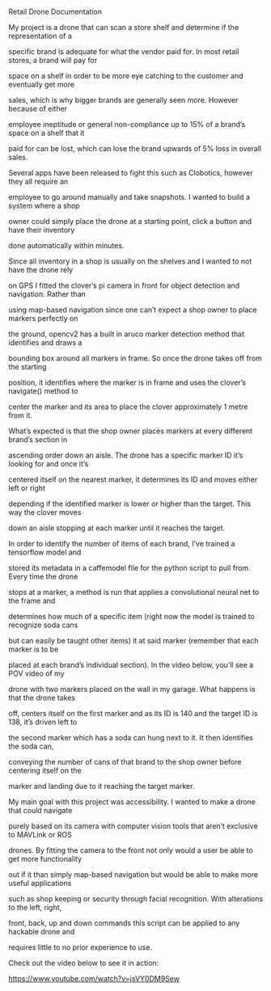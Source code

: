 ﻿

Retail Drone Documentation

My project is a drone that can scan a store shelf and determine if the representation of a

specific brand is adequate for what the vendor paid for. In most retail stores, a brand will pay for

space on a shelf in order to be more eye catching to the customer and eventually get more

sales, which is why bigger brands are generally seen more. However because of either

employee ineptitude or general non-compliance up to 15% of a brand’s space on a shelf that it

paid for can be lost, which can lose the brand upwards of 5% loss in overall sales.

Several apps have been released to fight this such as Clobotics, however they all require an

employee to go around manually and take snapshots. I wanted to build a system where a shop

owner could simply place the drone at a starting point, click a button and have their inventory

done automatically within minutes.

Since all inventory in a shop is usually on the shelves and I wanted to not have the drone rely

on GPS I fitted the clover’s pi camera in front for object detection and navigation. Rather than

using map-based navigation since one can’t expect a shop owner to place markers perfectly on

the ground, opencv2 has a built in aruco marker detection method that identifies and draws a

bounding box around all markers in frame. So once the drone takes off from the starting

position, it identifies where the marker is in frame and uses the clover’s navigate() method to

center the marker and its area to place the clover approximately 1 metre from it.

What’s expected is that the shop owner places markers at every different brand’s section in

ascending order down an aisle. The drone has a specific marker ID it’s looking for and once it’s

centered itself on the nearest marker, it determines its ID and moves either left or right

depending if the identified marker is lower or higher than the target. This way the clover moves

down an aisle stopping at each marker until it reaches the target.

In order to identify the number of items of each brand, I’ve trained a tensorflow model and

stored its metadata in a caffemodel file for the python script to pull from. Every time the drone

stops at a marker, a method is run that applies a convolutional neural net to the frame and

determines how much of a specific item (right now the model is trained to recognize soda cans

but can easily be taught other items) it at said marker (remember that each marker is to be

placed at each brand’s individual section). In the video below, you’ll see a POV video of my

drone with two markers placed on the wall in my garage. What happens is that the drone takes

off, centers itself on the first marker and as its ID is 140 and the target ID is 138, it’s driven left to

the second marker which has a soda can hung next to it. It then identifies the soda can,

conveying the number of cans of that brand to the shop owner before centering itself on the

marker and landing due to it reaching the target marker.

My main goal with this project was accessibility. I wanted to make a drone that could navigate

purely based on its camera with computer vision tools that aren’t exclusive to MAVLink or ROS

drones. By fitting the camera to the front not only would a user be able to get more functionality

out if it than simply map-based navigation but would be able to make more useful applications





such as shop keeping or security through facial recognition. With alterations to the left, right,

front, back, up and down commands this script can be applied to any hackable drone and

requires little to no prior experience to use.

Check out the video below to see it in action:

<https://www.youtube.com/watch?v=jsVY0DM9Sew>

